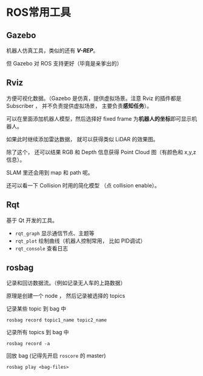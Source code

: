 # ROS常用工具



## Gazebo

机器人仿真工具，类似的还有 ***V-REP***。 

但 Gazebo 对 ROS 支持更好（毕竟是亲爹出的）



## Rviz

方便可视化数据。（Gazebo 是仿真，提供虚拟场景。注意 Rviz 的插件都是 Subscriber ， 并不负责提供虚拟场景， 主要负责**感知任务**）。

可以在里面添加机器人模型，然后选择好 fixed frame 为**机器人的坐标**即可显示机器人。

如果此时继续添加雷达数据， 就可以获得类似 LiDAR 的效果图。

除了这个， 还可以结果 RGB 和 Depth 信息获得 Point Cloud 图（有颜色和 x,y,z信息）。

SLAM 里还会用到 map 和 path 呢。

还可以看一下 Collision 时用的简化模型 （点 collision enable）。



## Rqt

基于 Qt 开发的工具。

- `rqt_graph`  显示通信节点、主题等
- `rqt_plot` 绘制曲线（机器人控制常用， 比如 PID调试）
- `rqt_console` 查看日志



## rosbag

记录和回访数据流。（例如记录无人车的上路数据）

原理是创建一个 node ， 然后记录被选择的 topics 

记录某些 topic 到 bag 中

```
rosbag record topic1_name topic2_name
```

记录所有 topics 到 bag 中

```
rosbag record -a
```

回放 bag (记得先开启 `roscore` 的 master)

```
rosbag play <bag-files>
```




